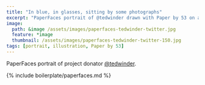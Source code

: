 ```yaml
---
title: "In blue, in glasses, sitting by some photographs"
excerpt: "PaperFaces portrait of @tedwinder drawn with Paper by 53 on an iPad."
image: 
  path: &image /assets/images/paperfaces-tedwinder-twitter.jpg 
  feature: *image
  thumbnail: /assets/images/paperfaces-tedwinder-twitter-150.jpg
tags: [portrait, illustration, Paper by 53]
---
```


PaperFaces portrait of project donator [@tedwinder](http://twitter.com/tedwinder).

{% include boilerplate/paperfaces.md %}
